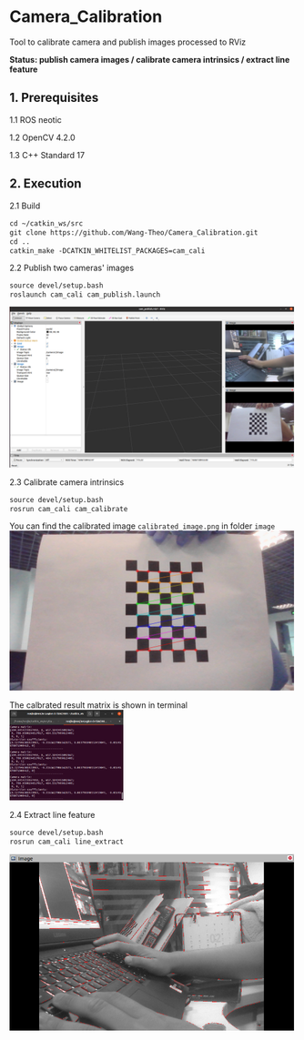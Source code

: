 # Camera_Calibration

Tool to calibrate camera and publish images processed to RViz  

**Status: publish camera images / calibrate camera intrinsics / extract line feature**

## 1. Prerequisites
1.1 ROS neotic

1.2 OpenCV 4.2.0

1.3 C++ Standard 17

## 2. Execution
2.1 Build
```
cd ~/catkin_ws/src
git clone https://github.com/Wang-Theo/Camera_Calibration.git
cd ..
catkin_make -DCATKIN_WHITELIST_PACKAGES=cam_cali
```

2.2 Publish two cameras' images
```
source devel/setup.bash
roslaunch cam_cali cam_publish.launch 
```
<img src="https://github.com/Wang-Theo/Camera_Calibration/blob/master/image/cam_publish_.png" width="500" alt="image_publish"/>

2.3 Calibrate camera intrinsics
```
source devel/setup.bash
rosrun cam_cali cam_calibrate
```
You can find the calibrated image `calibrated_image.png` in folder `image`  
<img src="https://github.com/Wang-Theo/Camera_Calibration/blob/master/image/calibrated_image.png" width="500" alt="image_calibrated"/>

The calbrated result matrix is shown in terminal  
<img src="https://github.com/Wang-Theo/Camera_Calibration/blob/master/image/cam_cali_result.png" width="200" alt="calibrate_result"/>

2.4 Extract line feature
```
source devel/setup.bash
rosrun cam_cali line_extract
```
<img src="https://github.com/Wang-Theo/Camera_Calibration/blob/master/image/line_extract_example.png" width="500" alt="line_extracted"/>